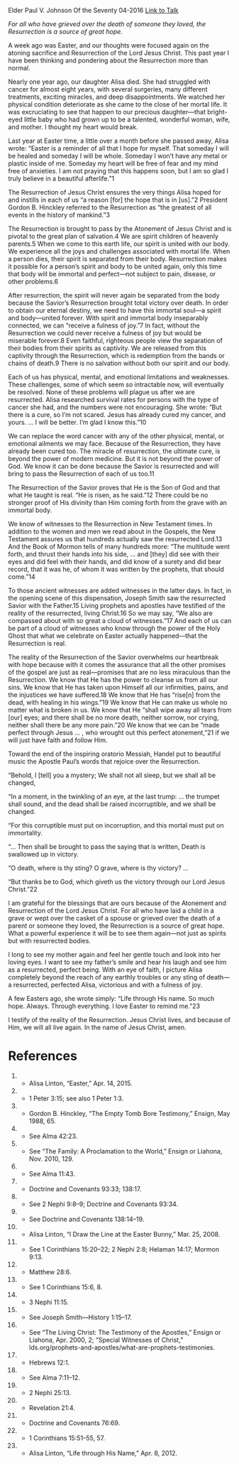 Elder Paul V. Johnson
Of the Seventy
04-2016
[Link to Talk](https://www.churchofjesuschrist.org/study/general-conference/2016/04/and-there-shall-be-no-more-death?lang=eng)

_For all who have grieved over the death of someone they loved, the Resurrection is a source of great hope._

A week ago was Easter, and our thoughts were focused again on the atoning sacrifice and Resurrection of the Lord Jesus Christ. This past year I have been thinking and pondering about the Resurrection more than normal.

Nearly one year ago, our daughter Alisa died. She had struggled with cancer for almost eight years, with several surgeries, many different treatments, exciting miracles, and deep disappointments. We watched her physical condition deteriorate as she came to the close of her mortal life. It was excruciating to see that happen to our precious daughter—that bright-eyed little baby who had grown up to be a talented, wonderful woman, wife, and mother. I thought my heart would break.



Last year at Easter time, a little over a month before she passed away, Alisa wrote: “Easter is a reminder of all that I hope for myself. That someday I will be healed and someday I will be whole. Someday I won’t have any metal or plastic inside of me. Someday my heart will be free of fear and my mind free of anxieties. I am not praying that this happens soon, but I am so glad I truly believe in a beautiful afterlife.”1

The Resurrection of Jesus Christ ensures the very things Alisa hoped for and instills in each of us “a reason [for] the hope that is in [us].”2 President Gordon B. Hinckley referred to the Resurrection as “the greatest of all events in the history of mankind.”3

The Resurrection is brought to pass by the Atonement of Jesus Christ and is pivotal to the great plan of salvation.4 We are spirit children of heavenly parents.5 When we come to this earth life, our spirit is united with our body. We experience all the joys and challenges associated with mortal life. When a person dies, their spirit is separated from their body. Resurrection makes it possible for a person’s spirit and body to be united again, only this time that body will be immortal and perfect—not subject to pain, disease, or other problems.6

After resurrection, the spirit will never again be separated from the body because the Savior’s Resurrection brought total victory over death. In order to obtain our eternal destiny, we need to have this immortal soul—a spirit and body—united forever. With spirit and immortal body inseparably connected, we can “receive a fulness of joy.”7 In fact, without the Resurrection we could never receive a fulness of joy but would be miserable forever.8 Even faithful, righteous people view the separation of their bodies from their spirits as captivity. We are released from this captivity through the Resurrection, which is redemption from the bands or chains of death.9 There is no salvation without both our spirit and our body.

Each of us has physical, mental, and emotional limitations and weaknesses. These challenges, some of which seem so intractable now, will eventually be resolved. None of these problems will plague us after we are resurrected. Alisa researched survival rates for persons with the type of cancer she had, and the numbers were not encouraging. She wrote: “But there is a cure, so I’m not scared. Jesus has already cured my cancer, and yours. … I will be better. I’m glad I know this.”10

We can replace the word cancer with any of the other physical, mental, or emotional ailments we may face. Because of the Resurrection, they have already been cured too. The miracle of resurrection, the ultimate cure, is beyond the power of modern medicine. But it is not beyond the power of God. We know it can be done because the Savior is resurrected and will bring to pass the Resurrection of each of us too.11

The Resurrection of the Savior proves that He is the Son of God and that what He taught is real. “He is risen, as he said.”12 There could be no stronger proof of His divinity than Him coming forth from the grave with an immortal body.

We know of witnesses to the Resurrection in New Testament times. In addition to the women and men we read about in the Gospels, the New Testament assures us that hundreds actually saw the resurrected Lord.13 And the Book of Mormon tells of many hundreds more: “The multitude went forth, and thrust their hands into his side, … and [they] did see with their eyes and did feel with their hands, and did know of a surety and did bear record, that it was he, of whom it was written by the prophets, that should come.”14

To those ancient witnesses are added witnesses in the latter days. In fact, in the opening scene of this dispensation, Joseph Smith saw the resurrected Savior with the Father.15 Living prophets and apostles have testified of the reality of the resurrected, living Christ.16 So we may say, “We also are compassed about with so great a cloud of witnesses.”17 And each of us can be part of a cloud of witnesses who know through the power of the Holy Ghost that what we celebrate on Easter actually happened—that the Resurrection is real.

The reality of the Resurrection of the Savior overwhelms our heartbreak with hope because with it comes the assurance that all the other promises of the gospel are just as real—promises that are no less miraculous than the Resurrection. We know that He has the power to cleanse us from all our sins. We know that He has taken upon Himself all our infirmities, pains, and the injustices we have suffered.18 We know that He has “rise[n] from the dead, with healing in his wings.”19 We know that He can make us whole no matter what is broken in us. We know that He “shall wipe away all tears from [our] eyes; and there shall be no more death, neither sorrow, nor crying, neither shall there be any more pain.”20 We know that we can be “made perfect through Jesus … , who wrought out this perfect atonement,”21 if we will just have faith and follow Him.

Toward the end of the inspiring oratorio Messiah, Handel put to beautiful music the Apostle Paul’s words that rejoice over the Resurrection.

“Behold, I [tell] you a mystery; We shall not all sleep, but we shall all be changed,

“In a moment, in the twinkling of an eye, at the last trump: … the trumpet shall sound, and the dead shall be raised incorruptible, and we shall be changed.

“For this corruptible must put on incorruption, and this mortal must put on immortality.

“… Then shall be brought to pass the saying that is written, Death is swallowed up in victory.

“O death, where is thy sting? O grave, where is thy victory? …

“But thanks be to God, which giveth us the victory through our Lord Jesus Christ.”22

I am grateful for the blessings that are ours because of the Atonement and Resurrection of the Lord Jesus Christ. For all who have laid a child in a grave or wept over the casket of a spouse or grieved over the death of a parent or someone they loved, the Resurrection is a source of great hope. What a powerful experience it will be to see them again—not just as spirits but with resurrected bodies.

I long to see my mother again and feel her gentle touch and look into her loving eyes. I want to see my father’s smile and hear his laugh and see him as a resurrected, perfect being. With an eye of faith, I picture Alisa completely beyond the reach of any earthly troubles or any sting of death—a resurrected, perfected Alisa, victorious and with a fulness of joy.

A few Easters ago, she wrote simply: “Life through His name. So much hope. Always. Through everything. I love Easter to remind me.”23

I testify of the reality of the Resurrection. Jesus Christ lives, and because of Him, we will all live again. In the name of Jesus Christ, amen.

# References
1. - Alisa Linton, “Easter,” Apr. 14, 2015.
2. - 1 Peter 3:15; see also 1 Peter 1:3.
3. - Gordon B. Hinckley, “The Empty Tomb Bore Testimony,” Ensign, May 1988, 65.
4. - See Alma 42:23.
5. - See “The Family: A Proclamation to the World,” Ensign or Liahona, Nov. 2010, 129.
6. - See Alma 11:43.
7. - Doctrine and Covenants 93:33; 138:17.
8. - See 2 Nephi 9:8–9; Doctrine and Covenants 93:34.
9. - See Doctrine and Covenants 138:14–19.
10. - Alisa Linton, “I Draw the Line at the Easter Bunny,” Mar. 25, 2008.
11. - See 1 Corinthians 15:20–22; 2 Nephi 2:8; Helaman 14:17; Mormon 9:13.
12. - Matthew 28:6.
13. - See 1 Corinthians 15:6, 8.
14. - 3 Nephi 11:15.
15. - See Joseph Smith—History 1:15–17.
16. - See “The Living Christ: The Testimony of the Apostles,” Ensign or Liahona, Apr. 2000, 2; “Special Witnesses of Christ,” lds.org/prophets-and-apostles/what-are-prophets-testimonies.
17. - Hebrews 12:1.
18. - See Alma 7:11–12.
19. - 2 Nephi 25:13.
20. - Revelation 21:4.
21. - Doctrine and Covenants 76:69.
22. - 1 Corinthians 15:51–55, 57.
23. - Alisa Linton, “Life through His Name,” Apr. 8, 2012.